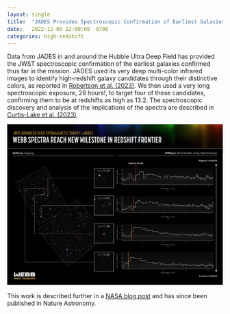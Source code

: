 ```yaml
---
layout: single
title:  "JADES Provides Spectroscopic Confirmation of Earliest Galaxies Yet"
date:   2022-12-09 12:00:00 -0700
categories: high-redshift
---
```


Data from JADES in and around the Hubble Ultra Deep Field
has provided the JWST spectroscopic confirmation of the earliest
galaxies confirmed thus far in the mission.  JADES used its 
very deep multi-color infrared images to identify high-redshift
galaxy candidates through their distinctive colors, as reported
in [Robertson et al. (2023)][Robertson].  We then used a very long
spectroscopic exposure, 28 hours!, to target four of these candidates,
confirming them to be at redshifts as high as 13.2.  The spectroscopic
discovery and analysis of the implications of the spectra are described
in [Curtis-Lake et al. (2023)][Curtis-Lake].

![JADES High-Z Galaxies](/assets/images/Webb-Spectra-Reach-New-Milestone-in-Redshift-1536x1142.png)

This work is described further in a [NASA blog post][Blog] and has since
been published in Nature Astronomy.

[Blog]: https://blogs.nasa.gov/webb/2022/12/09/nasas-webb-reaches-new-milestone-in-quest-for-distant-galaxies/
[Curtis-Lake]: https://ui.adsabs.harvard.edu/abs/2023NatAs...7..622C/abstract
[Robertson]: https://ui.adsabs.harvard.edu/abs/2023NatAs...7..611R/abstract
